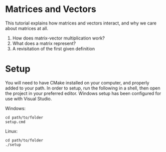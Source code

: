 # Matrices and Vectors

This tutorial explains how matrices and vectors interact, and why we care about matrices at all.

1. How does matrix-vector multiplication work?
2. What does a matrix represent?
3. A revisitation of the first given definition

# Setup

You will need to have CMake installed on your computer, and properly added to your path. In order to setup, run the following in a shell, then open the project in your preferred editor. Windows setup has been configured for use with Visual Studio.

Windows:
```
cd path/to/folder
setup.cmd
```
Linux:
```
cd path/to/folder
./setup
```
